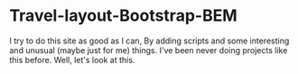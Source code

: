 # Travel-layout-Bootstrap-BEM
 
I try to do this site as good as I can,
By adding scripts and some interesting and unusual (maybe just for me) things.
I've been never doing projects like this before. 
Well, let's look at this.
